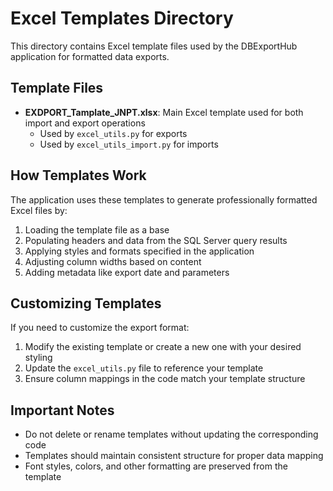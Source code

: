 # Excel Templates Directory

This directory contains Excel template files used by the DBExportHub application for formatted data exports.

## Template Files

- **EXDPORT_Tamplate_JNPT.xlsx**: Main Excel template used for both import and export operations
  - Used by `excel_utils.py` for exports
  - Used by `excel_utils_import.py` for imports
  
## How Templates Work

The application uses these templates to generate professionally formatted Excel files by:

1. Loading the template file as a base
2. Populating headers and data from the SQL Server query results
3. Applying styles and formats specified in the application
4. Adjusting column widths based on content
5. Adding metadata like export date and parameters

## Customizing Templates

If you need to customize the export format:

1. Modify the existing template or create a new one with your desired styling
2. Update the `excel_utils.py` file to reference your template
3. Ensure column mappings in the code match your template structure

## Important Notes

- Do not delete or rename templates without updating the corresponding code
- Templates should maintain consistent structure for proper data mapping
- Font styles, colors, and other formatting are preserved from the template